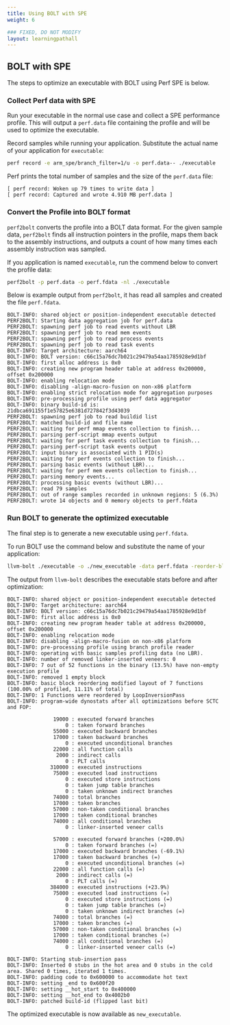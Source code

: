 ```yaml
---
title: Using BOLT with SPE
weight: 6

### FIXED, DO NOT MODIFY
layout: learningpathall
---
```


## BOLT with SPE

The steps to optimize an executable with BOLT using Perf SPE is below.

### Collect Perf data with SPE 

Run your executable in the normal use case and collect a SPE performance profile. This will output a `perf.data` file containing the profile and will be used to optimize the executable.

Record samples while running your application. Substitute the actual name of your application for `executable`:

```bash { target="ubuntu:latest" }
perf record -e arm_spe/branch_filter=1/u -o perf.data-- ./executable
```

Perf prints the total number of samples and the size of the `perf.data` file:

```output
[ perf record: Woken up 79 times to write data ]
[ perf record: Captured and wrote 4.910 MB perf.data ]
```

### Convert the Profile into BOLT format

`perf2bolt` converts the profile into a BOLT data format. For the given sample data, `perf2bolt` finds all instruction pointers in the profile, maps them back to the assembly instructions, and outputs a count of how many times each assembly instruction was sampled.

If you application is named `executable`, run the commend below to convert the profile data:

```bash { target="ubuntu:latest" }
perf2bolt -p perf.data -o perf.fdata -nl ./executable
```

Below is example output from `perf2bolt`, it has read all samples and created the file `perf.fdata`.

```output
BOLT-INFO: shared object or position-independent executable detected
PERF2BOLT: Starting data aggregation job for perf.data
PERF2BOLT: spawning perf job to read events without LBR
PERF2BOLT: spawning perf job to read mem events
PERF2BOLT: spawning perf job to read process events
PERF2BOLT: spawning perf job to read task events
BOLT-INFO: Target architecture: aarch64
BOLT-INFO: BOLT version: c66c15a76dc7b021c29479a54aa1785928e9d1bf
BOLT-INFO: first alloc address is 0x0
BOLT-INFO: creating new program header table at address 0x200000, offset 0x200000
BOLT-INFO: enabling relocation mode
BOLT-INFO: disabling -align-macro-fusion on non-x86 platform
BOLT-INFO: enabling strict relocation mode for aggregation purposes
BOLT-INFO: pre-processing profile using perf data aggregator
BOLT-INFO: binary build-id is:     21dbca691155f1e57825e6381d727842f3d43039
PERF2BOLT: spawning perf job to read buildid list
PERF2BOLT: matched build-id and file name
PERF2BOLT: waiting for perf mmap events collection to finish...
PERF2BOLT: parsing perf-script mmap events output
PERF2BOLT: waiting for perf task events collection to finish...
PERF2BOLT: parsing perf-script task events output
PERF2BOLT: input binary is associated with 1 PID(s)
PERF2BOLT: waiting for perf events collection to finish...
PERF2BOLT: parsing basic events (without LBR)...
PERF2BOLT: waiting for perf mem events collection to finish...
PERF2BOLT: parsing memory events...
PERF2BOLT: processing basic events (without LBR)...
PERF2BOLT: read 79 samples
PERF2BOLT: out of range samples recorded in unknown regions: 5 (6.3%)
PERF2BOLT: wrote 14 objects and 0 memory objects to perf.fdata
```

### Run BOLT to generate the optimized executable

The final step is to generate a new executable using `perf.fdata`.

To run BOLT use the command below and substitute the name of your application:

```bash { target="ubuntu:latest" }
llvm-bolt ./executable -o ./new_executable -data perf.fdata -reorder-blocks=ext-tsp -reorder-functions=hfsort -split-functions -split-all-cold -split-eh -dyno-stats
```

The output from `llvm-bolt` describes the executable stats before and after optimization:

```output
BOLT-INFO: shared object or position-independent executable detected
BOLT-INFO: Target architecture: aarch64
BOLT-INFO: BOLT version: c66c15a76dc7b021c29479a54aa1785928e9d1bf
BOLT-INFO: first alloc address is 0x0
BOLT-INFO: creating new program header table at address 0x200000, offset 0x200000
BOLT-INFO: enabling relocation mode
BOLT-INFO: disabling -align-macro-fusion on non-x86 platform
BOLT-INFO: pre-processing profile using branch profile reader
BOLT-INFO: operating with basic samples profiling data (no LBR).
BOLT-INFO: number of removed linker-inserted veneers: 0
BOLT-INFO: 7 out of 52 functions in the binary (13.5%) have non-empty execution profile
BOLT-INFO: removed 1 empty block
BOLT-INFO: basic block reordering modified layout of 7 functions (100.00% of profiled, 11.11% of total)
BOLT-INFO: 1 Functions were reordered by LoopInversionPass
BOLT-INFO: program-wide dynostats after all optimizations before SCTC and FOP:

               19000 : executed forward branches
                   0 : taken forward branches
               55000 : executed backward branches
               17000 : taken backward branches
                   0 : executed unconditional branches
               22000 : all function calls
                2000 : indirect calls
                   0 : PLT calls
              310000 : executed instructions
               75000 : executed load instructions
                   0 : executed store instructions
                   0 : taken jump table branches
                   0 : taken unknown indirect branches
               74000 : total branches
               17000 : taken branches
               57000 : non-taken conditional branches
               17000 : taken conditional branches
               74000 : all conditional branches
                   0 : linker-inserted veneer calls

               57000 : executed forward branches (+200.0%)
                   0 : taken forward branches (=)
               17000 : executed backward branches (-69.1%)
               17000 : taken backward branches (=)
                   0 : executed unconditional branches (=)
               22000 : all function calls (=)
                2000 : indirect calls (=)
                   0 : PLT calls (=)
              384000 : executed instructions (+23.9%)
               75000 : executed load instructions (=)
                   0 : executed store instructions (=)
                   0 : taken jump table branches (=)
                   0 : taken unknown indirect branches (=)
               74000 : total branches (=)
               17000 : taken branches (=)
               57000 : non-taken conditional branches (=)
               17000 : taken conditional branches (=)
               74000 : all conditional branches (=)
                   0 : linker-inserted veneer calls (=)

BOLT-INFO: Starting stub-insertion pass
BOLT-INFO: Inserted 0 stubs in the hot area and 0 stubs in the cold area. Shared 0 times, iterated 1 times.
BOLT-INFO: padding code to 0x600000 to accommodate hot text
BOLT-INFO: setting _end to 0x600f20
BOLT-INFO: setting __hot_start to 0x400000
BOLT-INFO: setting __hot_end to 0x4002b0
BOLT-INFO: patched build-id (flipped last bit)
```

The optimized executable is now available as `new_executable`. 

